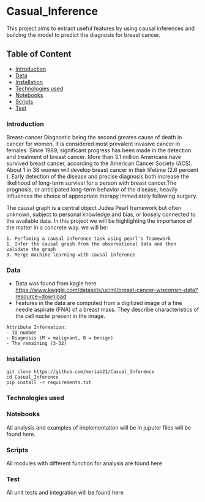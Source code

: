 # Casual_Inference

This project aims to extract useful features by using causal inferences and building the model to predict the diagnosis for breast cancer.


## Table of Content

- [Introduction](#introduction)
- [Data](#data)
- [Installation](#installation)
- [Technologies used](#technologies-used)
- [Notebooks](#notebooks)
- [Scripts](#scripts)
- [Test](#test)

### Introduction
Breast-cancer Diagnostic being the second greates cause of death in cancer for women, it is considered most prevalent invasive cancer in females. Since 1989, significant progress has been made in the detection and treatment of breast cancer. More than 3.1 million Americans have survived breast cancer, according to the American Cancer Society (ACS). About 1 in 38 women will develop breast cancer in their lifetime (2.6 percent ). Early detection of the disease and precise diagnosis both increase the likelihood of long-term survival for a person with breast cancer.The prognosis, or anticipated long-term behavior of the disease, heavily influences the choice of appropriate therapy immediately following surgery.

The causal graph is a central object Judea Pearl framework but often unknown, subject to personal knowledge and bias, or loosely connected to the available data. In this project we will be highlighting the importance of the matter in a concrete way. we will be:

```
1. Perfoming a causal inference task using pearl's framework
1. Infer the causal graph from the observational data and then validate the graph
3. Merge machine learning with causal inference
```
### Data

- Data was found from kagle here https://www.kaggle.com/datasets/uciml/breast-cancer-wisconsin-data?resource=download
- Features in the data are computed from a digitized image of a fine needle aspirate (FNA) of a breast mass. They describe characteristics of the cell nuclei present in the image.

```
Attribute Information:
- ID number
- Diagnosis (M = malignant, B = benign)
- The remaining (3-32)

```

### Installation

```
git clone https://github.com/meriab21/Casual_Inference
cd Casual_Inference
pip install -r requirements.txt
```

### Technologies used

### Notebooks

All analysis and examples of implementation will be in juputer files will be found here.

### Scripts

All modules with different function for analysis are found here

### Test

All unit tests and integration will be found here
